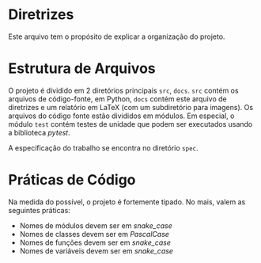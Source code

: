 # Diretrizes

Este arquivo tem o propósito de explicar a organização do projeto.

# Estrutura de Arquivos

O projeto é dividido em 2 diretórios principais `src`, `docs`. `src` contém os arquivos de código-fonte, em Python, `docs` contém este arquivo de diretrizes e um relatório em LaTeX (com um subdiretório para imagens). Os arquivos do código fonte estão divididos em módulos. Em especial, o módulo `test` contém testes de unidade que podem ser executados usando a biblioteca *pytest*.

A especificação do trabalho se encontra no diretório `spec`.

# Práticas de Código

Na medida do possível, o projeto é fortemente tipado. No mais, valem as seguintes práticas:

- Nomes de módulos devem ser em *snake_case* 
- Nomes de classes devem ser em *PascalCase*
- Nomes de funções devem ser em *snake_case*
- Nomes de variáveis devem ser em *snake_case*
